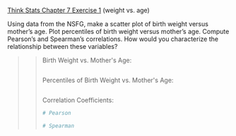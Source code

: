[Think Stats Chapter 7 Exercise 1](http://greenteapress.com/thinkstats2/html/thinkstats2008.html#toc70) (weight vs. age)  

Using data from the NSFG, make a scatter plot of birth weight versus mother’s age. Plot percentiles of birth weight versus mother’s age. Compute Pearson’s and Spearman’s correlations. How would you characterize the relationship between these variables?

>> Birth Weight vs. Mother's Age:
>>
>> ```python
>>
>> ```
>>
>> Percentiles of Birth Weight vs. Mother's Age:
>>
>> ```python
>>
>> ```
>>
>> Correlation Coefficients:
>> ```python
>> # Pearson
>> 
>> # Spearman
>>
>> ```
>>
>> 

